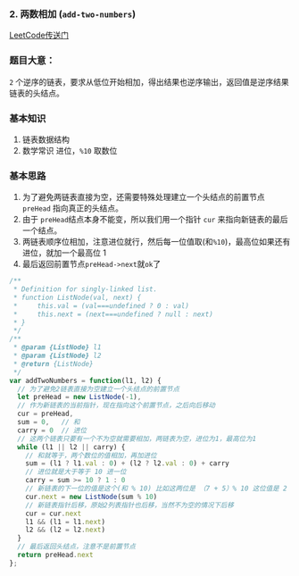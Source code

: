 ### 2. 两数相加 (`add-two-numbers`)
[LeetCode传送门](https://leetcode-cn.com/problems/add-two-numbers/)

### 题目大意：
`2` 个逆序的链表，要求从低位开始相加，得出结果也逆序输出，返回值是逆序结果链表的头结点。

### 基本知识
1. 链表数据结构
2. 数学常识 进位，`%10` 取数位

### 基本思路
1. 为了避免两链表直接为空，还需要特殊处理建立一个头结点的前置节点 `preHead` 指向真正的头结点。
2. 由于 `preHead`结点本身不能变，所以我们用一个指针 `cur` 来指向新链表的最后一个结点。
3. 两链表顺序位相加，注意进位就行，然后每一位值取(和`%10`)，最高位如果还有进位，就加一个最高位 1
4. 最后返回前置节点`preHead->next`就`ok`了

```JavaScript
/**
 * Definition for singly-linked list.
 * function ListNode(val, next) {
 *     this.val = (val===undefined ? 0 : val)
 *     this.next = (next===undefined ? null : next)
 * }
 */
/**
 * @param {ListNode} l1
 * @param {ListNode} l2
 * @return {ListNode}
 */
var addTwoNumbers = function(l1, l2) {
  // 为了避免2链表直接为空建立一个头结点的前置节点
  let preHead = new ListNode(-1),
  // 作为新链表的当前指针，现在指向这个前置节点，之后向后移动
  cur = preHead,
  sum = 0,   // 和
  carry = 0  // 进位
  // 这两个链表只要有一个不为空就需要相加，两链表为空，进位为1，最高位为1
  while (l1 || l2 || carry) {
    // 和就等于，两个数位的值相加，再加进位
    sum = (l1 ? l1.val : 0) + (l2 ? l2.val : 0) + carry
    // 进位就是大于等于 10 进一位
    carry = sum >= 10 ? 1 : 0
    // 新链表的下一位的值是这个(和 % 10) 比如这两位是 （7 + 5）% 10 这位值是 2 进一位 carry = 1
    cur.next = new ListNode(sum % 10)
    // 新链表指针后移，原始2列表指针也后移，当然不为空的情况下后移
    cur = cur.next
    l1 && (l1 = l1.next)
    l2 && (l2 = l2.next)
  }
  // 最后返回头结点，注意不是前置节点
  return preHead.next
};

```